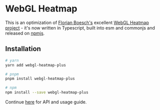 # WebGL Heatmap

This is an optimization of [Florian Boesch's](https://github.com/pyalot) excellent [WebGL Heatmap project](https://github.com/pyalot/webgl-heatmap) - it's now written in Typescript, built into esm and commonjs and released on [npmjs](https://www.npmjs.com/package/webgl-heatmap-plus).

## Installation

```bash
# yarn
yarn add webgl-heatmap-plus

# pnpm
pnpm install webgl-heatmap-plus

# npm
npm install --save webgl-heatmap-plus
```

Continue [here](https://github.com/pyalot/webgl-heatmap) for API and usage guide.
